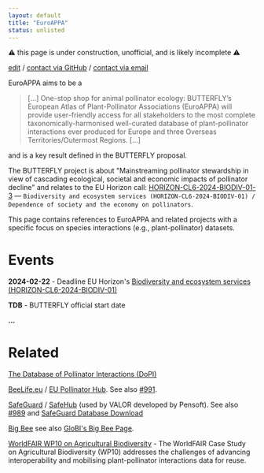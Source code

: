 ```yaml
---
layout: default
title: "EuroAPPA"
status: unlisted
---
```


⚠️ this page is under construction, unofficial, and is likely incomplete ⚠️

[edit](https://github.com/globalbioticinteractions/globalbioticinteractions.github.io/edit/main/euroappa/index.md) / [contact via GitHub](https://github.com/globalbioticinteractions/globalbioticinteractions/issues/new?title=about%20EuroAPPA%20.%20.%20.%20&body=HI%21%0A%0AI%20noticed%20your%20page%20at%20https%3A%2F%2Fglobalbioticinteractions.org%2FEuroAPPA%20and%20I%27d%20like%20to%20...%0A%0AThanks%2C%0A%5Byour%20name%5D) / [contact via email](mailto:euroappa@globalbioticinteractions.org?subject=about%20EuroAPPA%20.%20.%20.%20&body=HI%21%0A%0AI%20noticed%20your%20page%20at%20https%3A%2F%2Fglobalbioticinteractions.org%2FEuroAPPA%20and%20I%27d%20like%20to%20...%0A%0AThanks%2C%0A%5Byour%20name%5D)

EuroAPPA aims to be a

> [...] One-stop shop for animal pollinator ecology: BUTTERFLY’s European Atlas of Plant-Pollinator Associations (EuroAPPA) will provide user-friendly access for all stakeholders to the most complete taxonomically-harmonised well-curated database of plant-pollinator interactions ever produced for Europe and three Overseas Territories/Outermost Regions. [...]

and is a key result defined in the BUTTERFLY proposal. 

The BUTTERFLY project is about "Mainstreaming pollinator stewardship in view of cascading ecological, societal and economic impacts of pollinator decline" and relates to the EU Horizon call: [HORIZON-CL6-2024-BIODIV-01-3](https://ec.europa.eu/info/funding-tenders/opportunities/portal/screen/opportunities/topic-details/horizon-cl6-2024-biodiv-01-2) — `Biodiversity and ecosystem services (HORIZON-CL6-2024-BIODIV-01) / Dependence of society and the economy on pollinators`.

This page contains references to EuroAPPA and related projects with a specific focus on species interactions (e.g., plant-pollinator) datasets.  

# Events

 **2024-02-22** - Deadline EU Horizon's [Biodiversity and ecosystem services (HORIZON-CL6-2024-BIODIV-01)](https://ec.europa.eu/info/funding-tenders/opportunities/portal/screen/opportunities/topic-details/horizon-cl6-2024-biodiv-01-2)  
 
 **TDB** - BUTTERFLY official start date

 **...**

# Related

[The Database of Pollinator Interactions (DoPI)](https://www.sussex.ac.uk/lifesci/ebe/dopi/about)

[BeeLife.eu](https://bee-life.eu) / [EU Pollinator Hub](https://pollinatorhub.eu). See also [#991](https://github.com/globalbioticinteractions/globalbioticinteractions/issues/991).

[SafeGuard](https://www.safeguard.biozentrum.uni-wuerzburg.de) / [SafeHub](https://www.safeguard.biozentrum.uni-wuerzburg.de/Project/SafeHub.aspx) (used by VALOR developed by Pensoft). See also [#989](https://github.com/globalbioticinteractions/globalbioticinteractions/issues/989) and [SafeGuard Database Download ](https://www.safeguard.biozentrum.uni-wuerzburg.de/Download/Download.aspx)

[Big Bee](https://big-bee.net) see also [GloBI's Big Bee Page](https://globalbioticinteractions.org/bigbee). 

[WorldFAIR WP10 on Agricultural Biodiversity](https://globalbioticinteractions.org/worldfair) - The WorldFAIR Case Study on Agricultural Biodiversity (WP10) addresses the challenges of advancing interoperability and mobilising plant-pollinator interactions data for reuse.  
